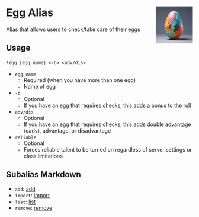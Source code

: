 <h1>Egg Alias<img align="right" src="../Data/images/canvas1.png" width="100px"></h1>

Alias that allows users to check/take care of their eggs

## Usage
`!egg [egg_name] <-b> <adv/dis>`
- `egg_name`
    - Required (when you have more than one egg)
    - Name of egg
- `-b`
    - Optional
    - If you have an egg that requires checks, this adds a bonus to the roll
- `adv/dis`
    - Optional
    - If you have an egg that requires checks, this adds double advantage (eadv), advantage, or disadvantage
- `reliable`
    - Optional
    - Forces reliable talent to be turned on regardless of server settings or class limitations

## Subalias Markdown
- `add`: [add](https://github.com/Shadow-Draconic-Development/Avrae-Egg-Hatchery/tree/main/Code/add/add.md)
- `import`: [import](https://github.com/Shadow-Draconic-Development/Avrae-Egg-Hatchery/tree/main/Code/import/import.md)
- `list`: [list](https://github.com/Shadow-Draconic-Development/Avrae-Egg-Hatchery/tree/main/Code/list/list.md)
- `remove`: [remove](https://github.com/Shadow-Draconic-Development/Avrae-Egg-Hatchery/tree/main/Code/remove/remove.md)